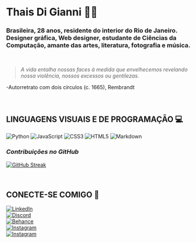 </details>

# **Thais Di Gianni** 🤟🤓

### Brasileira, 28 anos, residente do interior do Rio de Janeiro. Designer gráfica, Web designer, estudante de Ciências da Computação, amante das artes, literatura, fotografia e música.

<br>


 >*A vida entalha nossas faces à medida que envelhecemos revelando nossa violência, nossos excessos ou gentilezas.* 

-Autorretrato com dois círculos (c. 1665), Rembrandt
<br>
<br>
<br>
## **LINGUAGENS VISUAIS E DE PROGRAMAÇÃO** 💻

![Python](https://img.shields.io/badge/Python-000?style=for-the-badge&logo=python)
![JavaScript](https://img.shields.io/badge/JavaScript-000?style=for-the-badge&logo=javascript)
![CSS3](https://img.shields.io/badge/CSS3-000?style=for-the-badge&logo=css3&logoColor=264CE4)
![HTML5](https://img.shields.io/badge/HTML5-000?style=for-the-badge&logo=html5)
![Markdown](https://img.shields.io/badge/Markdown-000?style=for-the-badge&logo=markdown)


### *Contribuições no GitHub*
[![GitHub Streak](https://streak-stats.demolab.com/?user=thais-digianni&theme=bear&background=000&border=30A3DC&dates=FFF)](https://git.io/streak-stats)

<br>

## **CONECTE-SE COMIGO** 🤝


[![LinkedIn](https://img.shields.io/badge/LinkedIn-000?style=for-the-badge&logo=linkedin&logoColor=0E76A8)](https://www.linkedin.com/in/thais-di-gianni-8884481a4/)
<br>
[![Discord](https://img.shields.io/badge/Discord-000?style=for-the-badge&logo=discord)](https://www.discord.com/in/thais.dg/)
<br>
[![Behance](https://img.shields.io/badge/Behance-000?style=for-the-badge&logo=behance)](https://www.behance.net/thaisdigian/)
<br>
[![Instagram](https://img.shields.io/badge/Instagram-000?style=for-the-badge&logo=instagram)](https://www.instagram.com/thaisdigianni_dg/)
<br>
[![Instagram](https://img.shields.io/badge/Instagram|Ilustração-000?style=for-the-badge&logo=instagram)](https://www.instagram.com/thaisdigianni.zip/)

